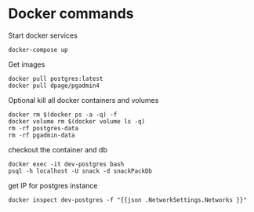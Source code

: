 # Docker commands

Start docker services
```
docker-compose up
```

Get images
```
docker pull postgres:latest
docker pull dpage/pgadmin4
```

Optional kill all docker containers and volumes
```
docker rm $(docker ps -a -q) -f
docker volume rm $(docker volume ls -q)
rm -rf postgres-data
rm -rf pgadmin-data
```

checkout the container and db
```
docker exec -it dev-postgres bash
psql -h localhost -U snack -d snackPackDb
```


get IP for postgres instance
```
docker inspect dev-postgres -f "{{json .NetworkSettings.Networks }}"
```
